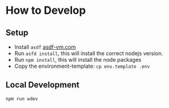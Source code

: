 # How to Develop

## Setup

* Install `asdf` [asdf-vm.com](https://asdf-vm.com/)
* Run `asfd install`, this will install the correct nodejs version.
* Run `npm install`, this will install the node packages
* Copy the environment-template: `cp env.template .env`

## Local Development

```bash
npm run wdev
```
